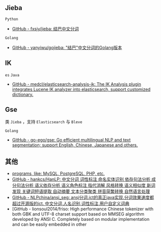 
## Jieba

`Python`

- [GitHub - fxsjy/jieba: 结巴中文分词](https://github.com/fxsjy/jieba)

`Golang`

- [GitHub - yanyiwu/gojieba: "结巴"中文分词的Golang版本](https://github.com/yanyiwu/gojieba)

## IK

`es` `Java`

- [GitHub - medcl/elasticsearch-analysis-ik: The IK Analysis plugin integrates Lucene IK analyzer into elasticsearch, support customized dictionary.](https://github.com/medcl/elasticsearch-analysis-ik)

## Gse

类 `Jieba` ，支持 `Elasticsearch` 与 `Bleve`

`Golang`

- [GitHub - go-ego/gse: Go efficient multilingual NLP and text segmentation; support English, Chinese, Japanese and others.](https://github.com/go-ego/gse)


## 其他

- [programs, like: MySQL, PostgreSQL, PHP, etc.](https://github.com/lionsoul2014/friso)
- [GitHub - hankcs/HanLP: 中文分词 词性标注 命名实体识别 依存句法分析 成分句法分析 语义依存分析 语义角色标注 指代消解 风格转换 语义相似度 新词发现 关键词短语提取 自动摘要 文本分类聚类 拼音简繁转换 自然语言处理](https://github.com/hankcs/HanLP)
- [GitHub - NLPchina/ansj\_seg: ansj分词.ict的真正java实现.分词效果速度都超过开源版的ict. 中文分词,人名识别,词性标注,用户自定义词典](https://github.com/NLPchina/ansj_seg)
- [GitHub - lionsoul2014/friso: High performance Chinese tokenizer with both GBK and UTF-8 charset support based on MMSEG algorithm developed by ANSI C. Completely based on modular implementation and can be easily embedded in other 